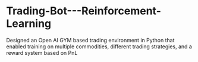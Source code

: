 # Trading-Bot---Reinforcement-Learning
Designed an Open AI GYM based trading environment in Python that enabled training on multiple commodities, different trading strategies, and a reward system based on PnL
